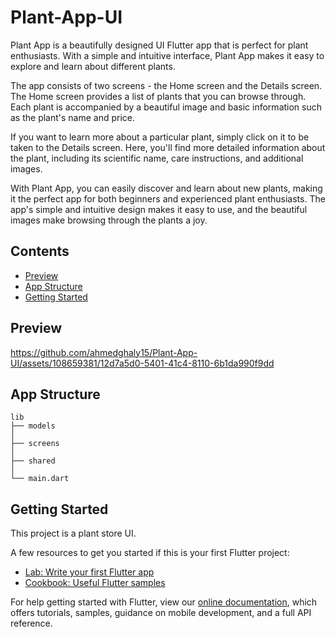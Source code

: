 # Plant-App-UI

Plant App is a beautifully designed UI Flutter app that is perfect for plant enthusiasts. With a simple and intuitive interface, Plant App makes it easy to explore and learn about different plants.

The app consists of two screens - the Home screen and the Details screen. The Home screen provides a list of plants that you can browse through. Each plant is accompanied by a beautiful image and basic information such as the plant's name and price.

If you want to learn more about a particular plant, simply click on it to be taken to the Details screen. Here, you'll find more detailed information about the plant, including its scientific name, care instructions, and additional images.

With Plant App, you can easily discover and learn about new plants, making it the perfect app for both beginners and experienced plant enthusiasts. The app's simple and intuitive design makes it easy to use, and the beautiful images make browsing through the plants a joy.

## Contents

- [Preview](#preview)
- [App Structure](#app-structure)
- [Getting Started](#getting-started)

## Preview

https://github.com/ahmedghaly15/Plant-App-UI/assets/108659381/12d7a5d0-5401-41c4-8110-6b1da990f9dd

## App Structure

```
lib
├── models
│
├── screens
│
├── shared
│
└── main.dart

```

## Getting Started

This project is a plant store UI.

A few resources to get you started if this is your first Flutter project:

- [Lab: Write your first Flutter app](https://flutter.dev/docs/get-started/codelab)
- [Cookbook: Useful Flutter samples](https://flutter.dev/docs/cookbook)

For help getting started with Flutter, view our
[online documentation](https://flutter.dev/docs), which offers tutorials,
samples, guidance on mobile development, and a full API reference.
